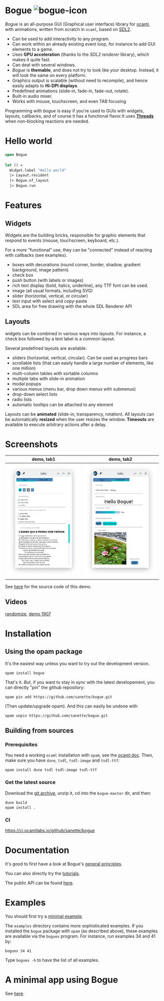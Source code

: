 # Bogue ![bogue-icon](https://raw.githubusercontent.com/sanette/bogue/master/bogue-icon.png)

_Bogue_ is an all-purpose GUI (Graphical user interface) library for
[ocaml](https://ocaml.org/), with animations, written from scratch in
`ocaml`, based on [SDL2](http://www.libsdl.org/).

* Can be used to add interactivity to any program.
* Can work within an already existing event loop, for instance to add
  GUI elements to a game.
* Uses __GPU acceleration__ (thanks to the _SDL2 renderer_ library),
  which makes it quite fast.
* Can deal with several windows.
* _Bogue_ is __themable__, and does not try to look like your
  desktop. Instead, it will look the same on every platform.
* Graphics output is scalable (without need to recompile), and hence
  easily adapts to __Hi-DPI displays__.
* Predefined animations (slide-in, fade-in, fade-out, rotate).
* Built-in audio mixer.
* Works with mouse, touchscreen, and even TAB focusing

Programming with _bogue_ is easy if you're used to GUIs with widgets,
layouts, callbacks, and of course it has a functional flavor.  ​It uses
__[Threads](https://caml.inria.fr/pub/docs/manual-ocaml/libref/Thread.html)__
when non-blocking reactions are needed.

# Hello world

```ocaml
open Bogue

let () =
  Widget.label "Hello world"
  |> Layout.resident
  |> Bogue.of_layout
  |> Bogue.run
```

# Features

## Widgets

Widgets are the building bricks, responsible for graphic elements that
respond to events (mouse, touchscreen, keyboard, etc.).

For a more "functional" use, they can be "connected" instead of
reacting with callbacks (see examples).

* boxes with decorations (round corner, border, shadow, gradient
  background, image pattern)
* check box
* push button (with labels or images)
* rich text display (bold, italics, underline), any TTF font can be used.
* image (all usual formats, including SVG)
* slider (horizontal, vertical, or circular)
* text input with select and copy-paste
* SDL area for free drawing with the whole SDL Renderer API

## Layouts

widgets can be combined in various ways into layouts. For instance, a
check box followed by a text label is a common layout.

Several predefined layouts are available:

* sliders (horizontal, vertical, circular). Can be used as progress bars
* scrollable lists (that can easily handle a large number of elements,
  like one million)
* multi-column tables with sortable columns
* multiple tabs with slide-in animation
* modal popups
* various menus (menu bar, drop down menus with submenus)
* drop-down select lists
* radio lists
* automatic tooltips can be attached to any element

Layouts can be __animated__ (slide-in, transparency, rotation).  All
layouts can be automatically __resized__ when the user resizes the
window. __Timeouts__ are available to execute arbitrary actions after
a delay.

# Screenshots

| demo, tab1 | demo, tab2 |
|-----|-----|
|![demo1](tabs1.png)| ![demo2](tabs2.png) |

See [here](https://github.com/sanette/bogue-demo) for the source code
of this demo.

## Videos

[randomize](https://www.youtube.com/watch?v=b7rBCctJ7Cw), [demo 1907](https://youtu.be/isFLxnDooL8)

# Installation

## Using the opam package

It's the easiest way unless you want to try out the development
version.

```
opam install bogue
```

That's it. *But*, if you want to stay in sync with the latest
developement, you can directly "pin" the github repository:

```
opam pin add https://github.com/sanette/bogue.git
```

(Then update/upgrade opam). And this can easily be undone with
```
opam unpin https://github.com/sanette/bogue.git
```

## Building from sources

### Prerequisites

You need a working `ocaml` installation with `opam`, see the [ocaml doc](https://ocaml.org/docs/install.html). Then, make sure
you have `dune`, `tsdl`, `tsdl-image` and `tsdl-ttf`:
```
opam install dune tsdl tsdl-image tsdl-ttf
```

### Get the latest source

Download the
[git archive](https://github.com/sanette/bogue/archive/master.zip),
unzip it, cd into the `bogue-master` dir, and then:

```
dune build
opam install .
```

### CI

https://ci.ocamllabs.io/github/sanette/bogue

# Documentation

It's good to first have a look at Bogue's
[general principles](http://sanette.github.io/bogue/Principles.html).

You can also directly try the [tutorials](https://sanette.github.io/bogue-tutorials/bogue-tutorials/index.html).

The public API can be found
[here](http://sanette.github.io/bogue/Bogue.html).

# Examples

You should first try a
[minimal example](http://sanette.github.io/bogue/Bogue.html#example).

The `examples` directory contains more sophisticated examples. If you
installed the `bogue` package with `opam` (as described above), these
examples are available via the `boguex` program. For instance, run
examples 34 and 41 by:

```
boguex 34 41
```

Type `boguex -h` to have the list of all examples.

# A minimal app using Bogue

See [here](https://github.com/sanette/randomize).

